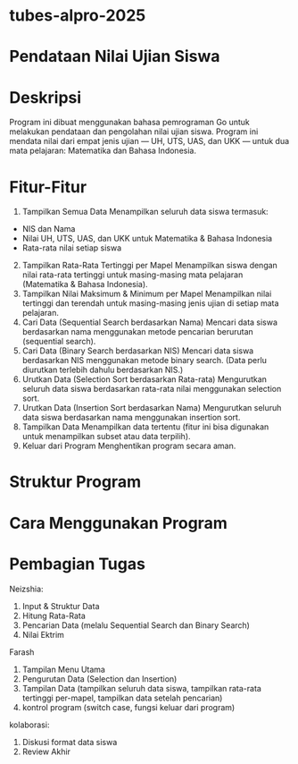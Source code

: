 # tubes-alpro-2025
# Pendataan Nilai Ujian Siswa
# Deskripsi
Program ini dibuat menggunakan bahasa pemrograman Go untuk melakukan pendataan dan pengolahan nilai ujian siswa. Program ini mendata nilai dari empat jenis ujian — UH, UTS, UAS, dan UKK — untuk dua mata pelajaran: Matematika dan Bahasa Indonesia.
# Fitur-Fitur
1. Tampilkan Semua Data
Menampilkan seluruh data siswa termasuk:
- NIS dan Nama
- Nilai UH, UTS, UAS, dan UKK untuk Matematika & Bahasa Indonesia
- Rata-rata nilai setiap siswa
2. Tampilkan Rata-Rata Tertinggi per Mapel
Menampilkan siswa dengan nilai rata-rata tertinggi untuk masing-masing mata pelajaran (Matematika & Bahasa Indonesia).
3. Tampilkan Nilai Maksimum & Minimum per Mapel
Menampilkan nilai tertinggi dan terendah untuk masing-masing jenis ujian di setiap mata pelajaran.
4. Cari Data (Sequential Search berdasarkan Nama)
Mencari data siswa berdasarkan nama menggunakan metode pencarian berurutan (sequential search).
5. Cari Data (Binary Search berdasarkan NIS)
Mencari data siswa berdasarkan NIS menggunakan metode binary search. (Data perlu diurutkan terlebih dahulu berdasarkan NIS.)
6. Urutkan Data (Selection Sort berdasarkan Rata-rata)
Mengurutkan seluruh data siswa berdasarkan rata-rata nilai menggunakan selection sort.
7. Urutkan Data (Insertion Sort berdasarkan Nama)
Mengurutkan seluruh data siswa berdasarkan nama menggunakan insertion sort.
8. Tampilkan Data
Menampilkan data tertentu (fitur ini bisa digunakan untuk menampilkan subset atau data terpilih).
9. Keluar dari Program
Menghentikan program secara aman.
# Struktur Program

# Cara Menggunakan Program

# Pembagian Tugas
Neizshia:
1. Input & Struktur Data
2. Hitung Rata-Rata
3. Pencarian Data (melalu Sequential Search dan Binary Search)
4. Nilai Ektrim

Farash
1. Tampilan Menu Utama
2. Pengurutan Data (Selection dan Insertion)
3. Tampilan Data (tampilkan seluruh data siswa, tampilkan rata-rata tertinggi per-mapel, tampilkan data setelah pencarian)
4. kontrol program (switch case, fungsi keluar dari program)

kolaborasi:
1. Diskusi format data siswa
2. Review Akhir
